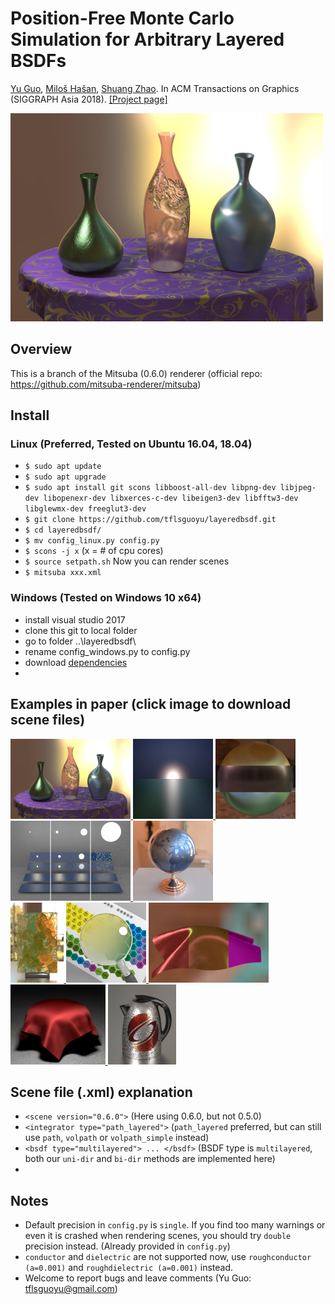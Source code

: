 # Position-Free Monte Carlo Simulation for Arbitrary Layered BSDFs

[Yu Guo](https://tflsguoyu.github.io/), [Miloš Hašan](http://miloshasan.net/), [Shuang Zhao](https://shuangz.com/). 
In ACM Transactions on Graphics (SIGGRAPH Asia 2018). 
[[Project page]](https://shuangz.com/projects/layered-sa18/)

<img src="https://github.com/tflsguoyu/layeredbsdf_suppl/blob/master/github/images/teaser.jpg" width="500px">

## Overview
This is a branch of the Mitsuba (0.6.0) renderer (official repo: https://github.com/mitsuba-renderer/mitsuba)

## Install

  ### Linux (Preferred, Tested on Ubuntu 16.04, 18.04)
   - `$ sudo apt update`
   - `$ sudo apt upgrade`
   - `$ sudo apt install git scons libboost-all-dev libpng-dev libjpeg-dev libopenexr-dev libxerces-c-dev libeigen3-dev libfftw3-dev libglewmx-dev freeglut3-dev`
   - `$ git clone https://github.com/tflsguoyu/layeredbsdf.git`
   - `$ cd layeredbsdf/`
   - `$ mv config_linux.py config.py`
   - `$ scons -j x` (x = # of cpu cores)
   - `$ source setpath.sh`
   Now you can render scenes
   - `$ mitsuba xxx.xml`
   
  ### Windows (Tested on Windows 10 x64)
   - install visual studio 2017
   - clone this git to local folder
   - go to folder ..\layeredbsdf\
   - rename config_windows.py to config.py
   - download [dependencies](https://github.com/tflsguoyu/layeredbsdf_suppl/blob/master/github/dependencies.zip)
   - 
   
## Examples in paper (click image to download scene files)

<a href="https://www.dropbox.com/s/jbethredc7r9742/teaser.zip?dl=0">
  <img src="https://github.com/tflsguoyu/layeredbsdf_suppl/blob/master/github/images/teaser.jpg" title="teaser" height="128px">
</a>
  
<a href="https://github.com/tflsguoyu/layeredbsdf_suppl/blob/master/github/scenes/figure2.zip">
  <img src="https://github.com/tflsguoyu/layeredbsdf_suppl/blob/master/github/images/figure2.jpg" title="figure2" height="128px">
</a>
  
<a href="https://github.com/tflsguoyu/layeredbsdf_suppl/blob/master/github/scenes/figure3.zip">
  <img src="https://github.com/tflsguoyu/layeredbsdf_suppl/blob/master/github/images/figure3.jpg" title="figure3" height="128px">
</a>  

<a href="https://github.com/tflsguoyu/layeredbsdf_suppl/blob/master/github/scenes/figure8.zip">
  <img src="https://github.com/tflsguoyu/layeredbsdf_suppl/blob/master/github/images/figure8.jpg" title="figure8" height="128px">
</a>  

<a href="https://www.dropbox.com/s/ds4ic1fw1cypqn7/figure11.zip?dl=0">
  <img src="https://github.com/tflsguoyu/layeredbsdf_suppl/blob/master/github/images/figure11.jpg" title="figure11" height="128px">
</a>  

</br>

<a href="https://github.com/tflsguoyu/layeredbsdf_suppl/blob/master/github/scenes/figure12t.zip">
  <img src="https://github.com/tflsguoyu/layeredbsdf_suppl/blob/master/github/images/figure12t.jpg" title="figure12t" height="128px">
</a>  

<a href="https://github.com/tflsguoyu/layeredbsdf_suppl/blob/master/github/scenes/figure12b.zip">
  <img src="https://github.com/tflsguoyu/layeredbsdf_suppl/blob/master/github/images/figure12b.jpg" title="figure12b" height="128px">
</a>  

<a href="https://www.dropbox.com/s/ssof650irx7blug/figure13.zip?dl=0">
  <img src="https://github.com/tflsguoyu/layeredbsdf_suppl/blob/master/github/images/figure13.jpg" title="figure13" height="128px">
</a>  

<a href="https://github.com/tflsguoyu/layeredbsdf_suppl/blob/master/github/scenes/figure14.zip">
  <img src="https://github.com/tflsguoyu/layeredbsdf_suppl/blob/master/github/images/figure14.jpg" title="figure14" height="128px">
</a>  

<a href="https://github.com/tflsguoyu/layeredbsdf_suppl/blob/master/github/scenes/figure15.zip">
  <img src="https://github.com/tflsguoyu/layeredbsdf_suppl/blob/master/github/images/figure15.jpg" title="figure15" height="128px">
</a>  

## Scene file (.xml) explanation
 - `<scene version="0.6.0">` (Here using 0.6.0, but not 0.5.0)
 - `<integrator type="path_layered">` (`path_layered` preferred, but can still use `path`, `volpath` or `volpath_simple` instead)
 - `<bsdf type="multilayered"> ... </bsdf>` (BSDF type is `multilayered`, both our `uni-dir` and `bi-dir` methods are implemented here)
 - 
## Notes
 - Default precision in `config.py` is `single`. If you find too many warnings or even it is crashed when rendering scenes, you should try `double` precision instead. (Already provided in `config.py`)
 - `conductor` and `dielectric` are not supported now, use `roughconductor (a=0.001)` and `roughdielectric (a=0.001)` instead.
 - Welcome to report bugs and leave comments (Yu Guo: tflsguoyu@gmail.com)
